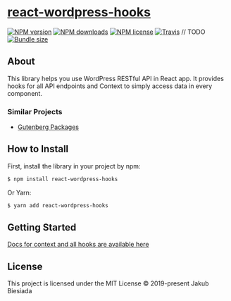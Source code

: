 # [react-wordpress-hooks](https://github.com/cool-hooks/react-wordpress-hooks)

[![NPM version](https://img.shields.io/npm/v/react-wordpress-hooks?style=flat-square)](https://www.npmjs.com/package/react-wordpress-hooks)
[![NPM downloads](https://img.shields.io/npm/dm/react-wordpress-hooks?style=flat-square)](https://www.npmjs.com/package/react-wordpress-hooks)
[![NPM license](https://img.shields.io/npm/l/react-wordpress-hooks?style=flat-square)](https://www.npmjs.com/package/react-wordpress-hooks)
[![Travis](https://img.shields.io/travis/cool-hooks/react-wordpress-hooks/master?style=flat-square)](https://travis-ci.org/cool-hooks/react-wordpress-hooks) // TODO
[![Bundle size](https://img.shields.io/bundlephobia/min/react-wordpress-hooks?style=flat-square)](https://bundlephobia.com/result?p=react-wordpress-hooks)

## About

This library helps you use WordPress RESTful API in React app. It provides hooks for all API endpoints and Context to simply access data in every component.

### Similar Projects

- [Gutenberg Packages](https://github.com/WordPress/gutenberg/tree/master/packages/)

## How to Install

First, install the library in your project by npm:

```sh
$ npm install react-wordpress-hooks
```

Or Yarn:

```sh
$ yarn add react-wordpress-hooks
```

## Getting Started

[Docs for context and all hooks are available here](https://cool-hooks.github.io/react-wordpress-hooks/)

## License

This project is licensed under the MIT License © 2019-present Jakub Biesiada

